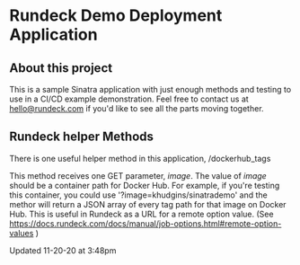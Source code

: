# Rundeck Demo Deployment Application

## About this project

This is a sample Sinatra application with just enough methods and testing to use in a CI/CD example demonstration. Feel free to contact us at hello@rundeck.com if you'd like to see all the parts moving together.

## Rundeck helper Methods

There is one useful helper method in this application, /dockerhub_tags

This method receives one GET parameter, *image*. The value of *image* should be a container path for Docker Hub. For example, if you're testing this container, you could use '?image=khudgins/sinatrademo' and the methor will return a JSON array of every tag path for that image on Docker Hub. This is useful in Rundeck as a URL for a remote option value. (See https://docs.rundeck.com/docs/manual/job-options.html#remote-option-values )


Updated 11-20-20 at 3:48pm
